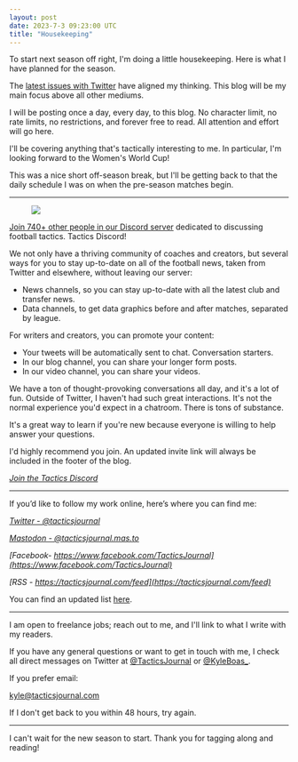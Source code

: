 ```yaml
---
layout: post
date: 2023-7-3 09:23:00 UTC
title: "Housekeeping" 
---
```


To start next season off right, I'm doing a little housekeeping. Here is what I have planned for the season.

<!---more--->

The [latest issues with Twitter](https://www.theverge.com/2023/7/1/23781198/twitter-daily-reading-limit-elon-musk-verified-paywall) have aligned my thinking. This blog will be my main focus above all other mediums. 

I will be posting once a day, every day, to this blog. No character limit, no rate limits, no restrictions, and forever free to read. All attention and effort will go here. 

I'll be covering anything that's tactically interesting to me. In particular, I'm looking forward to the Women's World Cup! 

This was a nice short off-season break, but I'll be getting back to that the daily schedule I was on when the pre-season matches begin. 

- - - 

<figure>
    <img src="https://i.imgur.com/phj4fbE.jpg">
</figure>

[Join 740+ other people in our Discord server](https://discord.gg/pdnPS3u5hW) dedicated to discussing football tactics. Tactics Discord! 

We not only have a thriving community of coaches and creators, but several ways for you to stay up-to-date on all of the football news, taken from Twitter and elsewhere, without leaving our server: 

- News channels, so you can stay up-to-date with all the latest club and transfer news. 
- Data channels, to get data graphics before and after matches, separated by league. 

For writers and creators, you can promote your content: 

- Your tweets will be automatically sent to chat. Conversation starters. 
- In our blog channel, you can share your longer form posts. 
- In our video channel, you can share your videos.  

We have a ton of thought-provoking conversations all day, and it's a lot of fun. Outside of Twitter, I haven't had such great interactions. It's not the normal experience you'd expect in a chatroom. There is tons of substance. 

It's a great way to learn if you're new because everyone is willing to help answer your questions. 

I'd highly recommend you join. An updated invite link will always be included in the footer of the blog. 

*[Join the Tactics Discord](https://discord.gg/pdnPS3u5hW)*

- - - 

If you’d like to follow my work online, here’s where you can find me:

*[Twitter - @tacticsjournal](https://twitter.com/tacticsjournal)*

*[Mastodon - @tacticsjournal.mas.to](https://mas.to/@tacticsjournal)*

*[Facebook- https://www.facebook.com/TacticsJournal](https://www.facebook.com/TacticsJournal)*

*[RSS - https://tacticsjournal.com/feed](https://tacticsjournal.com/feed)*

You can find an updated list [here](https://tacticsjournal.com/follow/). 

- - - 

I am open to freelance jobs; reach out to me, and I'll link to what I write with my readers. 

If you have any general questions or want to get in touch with me, I check all direct messages on Twitter at <a href="https://twitter.com/tacticsjournal">@TacticsJournal</a> or <a href="https://twitter.com/kyleboas_">@KyleBoas_</a>. 

If you prefer email: 

<a href="mailto:kyle@tacticsjournal.com">kyle@tacticsjournal.com</a> 

If I don't get back to you within 48 hours, try again.

- - - 

I can't wait for the new season to start. Thank you for tagging along and reading! 
